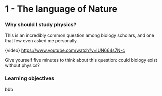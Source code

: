 # 1 - The language of Nature

### Why should I study physics?
This is an incredibly common question among biology scholars, and one that few even asked me personally.


{video}
https://www.youtube.com/watch?v=IUN664s7N-c


Give yourself five minutes to think about this question: could biology exist without physics?


### Learning objectives
bbb